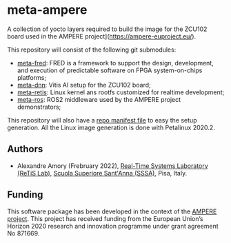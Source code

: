 # meta-ampere
A collection of yocto layers required to build the image for the ZCU102 board used in the AMPERE project](https://ampere-euproject.eu/).

This repository will consist of the following git submodules:
- [meta-fred](https://github.com/fred-framework/meta-fred): FRED is a framework to support the design, development, and execution of predictable software on FPGA system-on-chips platforms; 
- [meta-dnn](https://github.com/sssa-ampere/meta-dnn): Vitis AI setup for the ZCU102 board;
- [meta-retis](https://github.com/fred-framework/meta-retis): Linux kernel ans rootfs customized for realtime development;
- [meta-ros](https://github.com/sssa-ampere/meta-ros): ROS2 middleware used by the AMPERE project demonstrators;

This repository will also have a [repo manifest file](https://git-repo.info/en/docs/multi-repos/manifest-format/) to easy the setup generation. All the Linux image generation is done with Petalinux 2020.2.

## Authors

 - Alexandre Amory (Frebruary 2022), [Real-Time Systems Laboratory (ReTiS Lab)](https://retis.santannapisa.it/), [Scuola Superiore Sant'Anna (SSSA)](https://www.santannapisa.it/), Pisa, Italy.

## Funding
 
This software package has been developed in the context of the [AMPERE project](https://ampere-euproject.eu/). This project has received funding from the European Union’s Horizon 2020 research and innovation programme under grant agreement No 871669.
